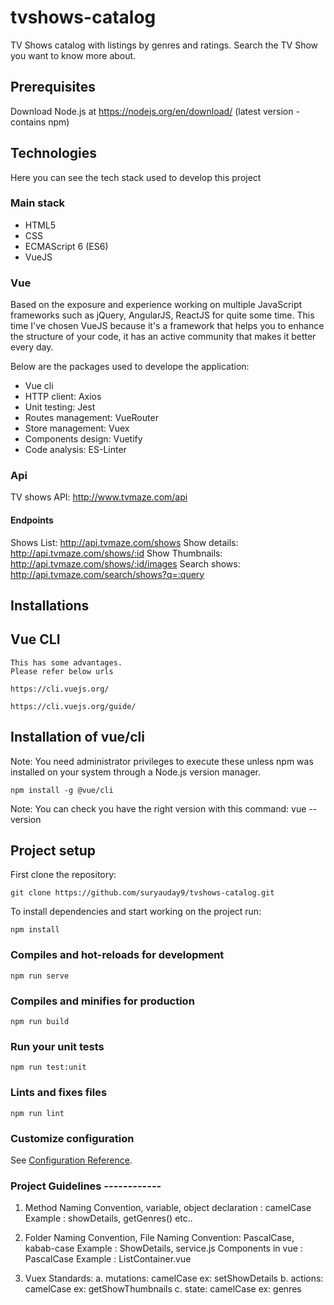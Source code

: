 # tvshows-catalog
TV Shows catalog with listings by genres and ratings. Search the TV Show you want to know more about.

## Prerequisites
Download Node.js at https://nodejs.org/en/download/ (latest version - contains npm)

## Technologies
Here you can see the tech stack used to develop this project

### Main stack
- HTML5
- CSS
- ECMAScript 6 (ES6)
- VueJS

### Vue
Based on the exposure and experience working on multiple JavaScript frameworks such as jQuery, AngularJS, ReactJS for quite some time. This time I've chosen VueJS because it's a framework that helps you to enhance the structure of your code, it has an active community that makes it better every day.

Below are the packages used to develope the application:

- Vue cli
- HTTP client: Axios
- Unit testing: Jest
- Routes management: VueRouter
- Store management: Vuex
- Components design: Vuetify
- Code analysis: ES-Linter

### Api
TV shows API: http://www.tvmaze.com/api

#### Endpoints
Shows List: http://api.tvmaze.com/shows
Show details: http://api.tvmaze.com/shows/:id 
Show Thumbnails: http://api.tvmaze.com/shows/:id/images
Search shows: http://api.tvmaze.com/search/shows?q=:query

## Installations
## Vue CLI
```
This has some advantages.
Please refer below urls

https://cli.vuejs.org/

https://cli.vuejs.org/guide/

```
## Installation of vue/cli
Note: You need administrator privileges to execute these unless npm was installed on your system through a Node.js version manager.

```
npm install -g @vue/cli

```
Note: You can check you have the right version with this command:
vue --version

## Project setup
First clone the repository:
```
git clone https://github.com/suryauday9/tvshows-catalog.git
```

To install dependencies and start working on the project run:
```
npm install
```

### Compiles and hot-reloads for development
```
npm run serve
```

### Compiles and minifies for production
```
npm run build
```

### Run your unit tests
```
npm run test:unit
```

### Lints and fixes files
```
npm run lint
```

### Customize configuration
See [Configuration Reference](https://cli.vuejs.org/config/).

### Project Guidelines ------------

1) Method Naming Convention, 
   variable, object declaration : camelCase
   Example : showDetails, getGenres() etc..

2) Folder Naming Convention, File Naming Convention: PascalCase, kabab-case
   Example : ShowDetails, service.js
   Components in vue : PascalCase
   Example : ListContainer.vue 

3) Vuex Standards:
   a. mutations: camelCase
      ex: setShowDetails
   b. actions: camelCase
      ex: getShowThumbnails
   c. state: camelCase
      ex: genres 
